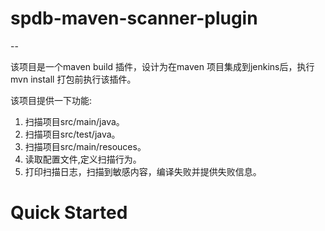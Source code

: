 # spdb-maven-scanner-plugin
--

该项目是一个maven build 插件，设计为在maven 项目集成到jenkins后，执行mvn install 打包前执行该插件。

该项目提供一下功能:

1. 扫描项目src/main/java。
2. 扫描项目src/test/java。
3. 扫描项目src/main/resouces。
4. 读取配置文件,定义扫描行为。
5. 打印扫描日志，扫描到敏感内容，编译失败并提供失败信息。

# Quick Started